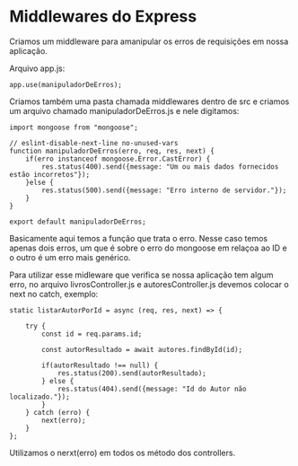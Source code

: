 # Middlewares do Express

Criamos um middleware para amanipular os erros de requisições em nossa aplicação.

Arquivo app.js:

    app.use(manipuladorDeErros);

Criamos também uma pasta chamada middlewares dentro de src e criamos um arquivo chamado manipuladorDeErros.js e nele digitamos:

    import mongoose from "mongoose";

    // eslint-disable-next-line no-unused-vars
    function manipuladorDeErros(erro, req, res, next) {
        if(erro instanceof mongoose.Error.CastError) {
            res.status(400).send({message: "Um ou mais dados fornecidos estão incorretos"});
        }else {
            res.status(500).send({message: "Erro interno de servidor."});
        }
    }

    export default manipuladorDeErros;

Basicamente aqui temos a função que trata o erro. Nesse caso temos apenas dois erros, um que é sobre o erro do mongoose em relaçoa ao ID e o outro é um erro mais genérico.

Para utilizar esse midleware que verifica se nossa aplicação tem algum erro, no arquivo livrosController.js e autoresController.js devemos colocar o next no catch, exemplo:

    static listarAutorPorId = async (req, res, next) => {

        try {
            const id = req.params.id;

            const autorResultado = await autores.findById(id);

            if(autorResultado !== null) {
                res.status(200).send(autorResultado);
            } else {
                res.status(404).send({message: "Id do Autor não localizado."});
            }
        } catch (erro) {
            next(erro);
        }
    };

Utilizamos o nerxt(erro) em todos os método dos controllers.



